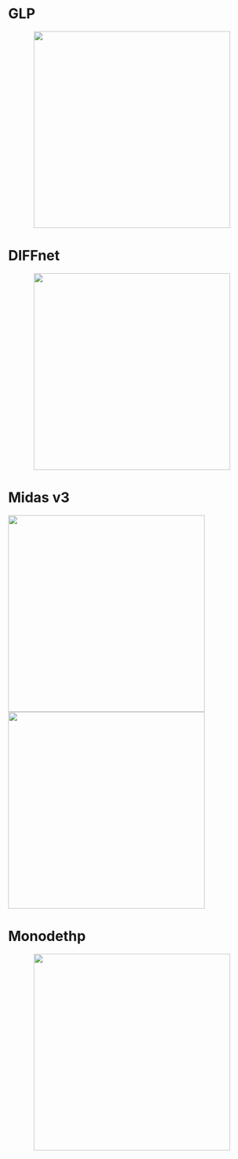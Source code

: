 # GLP
<p align="center"><img src="comparative/comparative_glp/GLP.gif" width="400"/></p>

# DIFFnet

<p align="center"><img src="comparative/comparative_diff/diff.avi" width="400"/></p>

# Midas v3

<img src="comparative/comparative_midas/midas1.gif" width="400"/> <img src="comparative/comparative_midas/midas2.gif" width="400"/></p>

# Monodethp

<p align="center"><img src="comparative/comparative_mono_depth/mono.avi" width="400"/></p>

